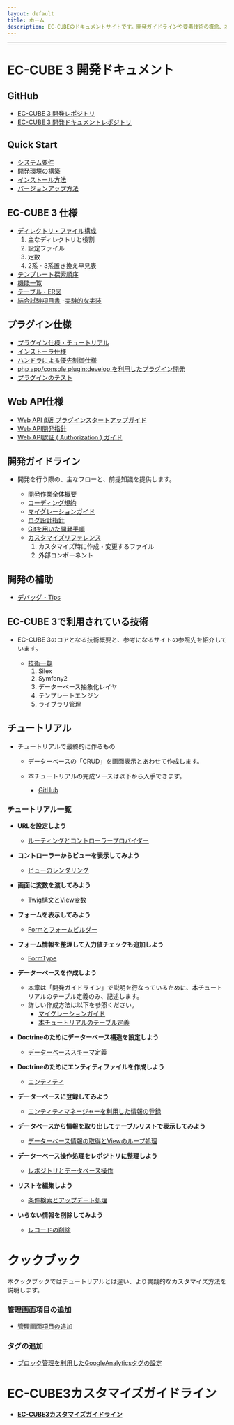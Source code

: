 ```yaml
---
layout: default
title: ホーム
description: EC-CUBEのドキュメントサイトです。開発ガイドラインや要素技術の概念、本体開発やプラグイン開発のチュートリアル、Cookbookなどの情報を提供しています。
---
```


---

# EC-CUBE 3 開発ドキュメント

## GitHub

- <a href="https://github.com/EC-CUBE/ec-cube" target="_blank">EC-CUBE 3 開発レポジトリ</a>
- <a href="https://github.com/EC-CUBE/ec-cube.github.io" target="_blank">EC-CUBE 3 開発ドキュメントレポジトリ</a>

## Quick Start

- [システム要件](/requirement.html)
- [開発環境の構築](development-environment.html)
- [インストール方法](/install.html)
- [バージョンアップ方法](/update.html)

## EC-CUBE 3 仕様

- [ディレクトリ・ファイル構成](/spec-directory-structure.html)
  1. 主なディレクトリと役割
  1. 設定ファイル
  1. 定数
  1. 2系・3系置き換え早見表
- [テンプレート探索順序](/template.html)
- <a href="https://github.com/EC-CUBE/eccube3-doc/blob/master/feature_list.xls" target="_blank">機能一覧</a>
- <a href="https://github.com/EC-CUBE/eccube3-doc/tree/master/ER-D" target="_blank">テーブル・ER図</a>
- <a href="https://github.com/EC-CUBE/eccube3-doc/tree/master/IntegrationTest" target="_blank">結合試験項目書</a>
-[実験的な実装](/experimental.md)

## プラグイン仕様

- [プラグイン仕様・チュートリアル](/plugin.html)
- [インストーラ仕様](/plugin_install.html)
- [ハンドラによる優先制御仕様](/plugin_handler.html) 
- [php app/console plugin:develop を利用したプラグイン開発](/plugin_console.html)
- [プラグインのテスト](plugin-test.html)

## Web API仕様

- [Web API β版 プラグインスタートアップガイド](/web-api-doc.html)
- [Web API開発指針](/api.html)
- [Web API認証 ( Authorization ) ガイド](/api_authorization.html)

## 開発ガイドライン
- 開発を行う際の、主なフローと、前提知識を提供します。

	- [開発作業全体概要](workflow-general-image.html)
	- [コーディング規約](coding_style.html)
	- [マイグレーションガイド](migration.html)
	- <a href="http://qiita.com/nanasess/items/350e59b29cceb2f122b3" target="_blank">ログ設計指針</a>
	- [Gitを用いた開発手順](workflow.html)
	- [カスタマイズリファレンス](customize-reference.html)
        1. カスタマイズ時に作成・変更するファイル
        2. 外部コンポーネント

## 開発の補助

- [デバッグ・Tips](tips.html)

## EC-CUBE 3で利用されている技術
- EC-CUBE 3のコアとなる技術概要と、参考になるサイトの参照先を紹介しています。

	- [技術一覧](/architecture.html)
		1. Silex 
		1. Symfony2
		1. データーベース抽象化レイヤ 
		1. テンプレートエンジン 
		1. ライブラリ管理 


## チュートリアル

- チュートリアルで最終的に作るもの

    - データーベースの「CRUD」を画面表示とあわせて作成します。

    - 本チュートリアルの完成ソースは以下から入手できます。
    
        - <a href="https://github.com/geany-y/ec-cube/tree/documents/tutorial" target="_blank">GitHub</a>

### チュートリアル一覧

- **URLを設定しよう**
    - [ルーティングとコントローラープロバイダー](tutorial-1.html)

- **コントローラーからビューを表示してみよう**
    - [ビューのレンダリング](tutorial-2.html)

- **画面に変数を渡してみよう**
    - [Twig構文とView変数](tutorial-3.html)

- **フォームを表示してみよう**
    - [Formとフォームビルダー](tutorial-4.html)

- **フォーム情報を整理して入力値チェックも追加しよう**
    - [FormType](tutorial-5.html)

- **データーベースを作成しよう**
    - 本章は「開発ガイドライン」で説明を行なっているために、本チュートリアルのテーブル定義のみ、記述します。
    - 詳しい作成方法は以下を参照ください。
        - [マイグレーションガイド](migration.html)
        - [本チュートリアルのテーブル定義](tutorial-6.html)

- **Doctrineのためにデーターベース構造を設定しよう**
    - [データーベーススキーマ定義](tutorial-7.html)

- **Doctrineのためにエンティティファイルを作成しよう**
    - [エンティティ](tutorial-8.html)

- **データーベースに登録してみよう**
    - [エンティティマネージャーを利用した情報の登録](tutorial-9.html)

- **データベースから情報を取り出してテーブルリストで表示してみよう**
    - [データーベース情報の取得とViewのループ処理](tutorial-10.html)

- **データーベース操作処理をレポジトリに整理しよう**
    - [レポジトリとデータベース操作](tutorial-11.html)

- **リストを編集しよう**
    - [条件検索とアップデート処理](tutorial-12.html)

- **いらない情報を削除してみよう**
    - [レコードの削除](tutorial-13.html)


# クックブック
本クックブックではチュートリアルとは違い、より実践的なカスタマイズ方法を説明します。

### 管理画面項目の追加

- [管理画面項目の追加](cookbook-1-cube3-customize-admin-add)


### タグの追加
- [ブロック管理を利用したGoogleAnalyticsタグの設定](cookbook-2-cube3-customize-js)

# EC-CUBE3カスタマイズガイドライン

- **[EC-CUBE3カスタマイズガイドライン](guideline)**
